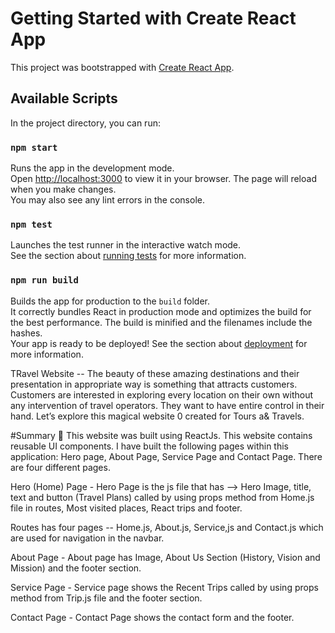 # Getting Started with Create React App
This project was bootstrapped with [Create React App](https://github.com/facebook/create-react-app).
## Available Scripts
In the project directory, you can run:
### `npm start`
Runs the app in the development mode.\
Open [http://localhost:3000](http://localhost:3000) to view it in your browser.
The page will reload when you make changes.\
You may also see any lint errors in the console.
### `npm test`
Launches the test runner in the interactive watch mode.\
See the section about [running tests](https://facebook.github.io/create-react-app/docs/running-tests) for more information.
### `npm run build`
Builds the app for production to the `build` folder.\
It correctly bundles React in production mode and optimizes the build for the best performance.
The build is minified and the filenames include the hashes.\
Your app is ready to be deployed!
See the section about [deployment](https://facebook.github.io/create-react-app/docs/deployment) for more information.

TRavel Website -- The beauty of these amazing destinations and their presentation in appropriate way is something that attracts customers. Customers are interested in exploring every location on their own without any intervention of travel operators. They want to have entire control in their hand. Let’s explore this magical website 0 created for Tours a& Travels.

#Summary 📣 This website was built using ReactJs. This website contains reusable UI components. I have built the following pages within this application: Hero page, About Page, Service Page and Contact Page. There are four different pages.

Hero (Home) Page - Hero Page is the js file that has --> Hero Image, title, text and button (Travel Plans) called by using props method from Home.js file in routes, Most visited places, React trips and footer.

Routes has four pages -- Home.js, About.js, Service,js and Contact.js which are used for navigation in the navbar.

About Page - About page has Image, About Us Section (History, Vision and Mission) and the footer section.

Service Page - Service page shows the Recent Trips called by using props method from Trip.js file and the footer section.

Contact Page - Contact Page shows the contact form and the footer.
